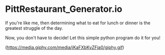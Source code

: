 # PittRestaurant_Generator.io

If you're like me, then determining what to eat for lunch or dinner is the greatest struggle of the day.

Now, you don't have to decide! Let this simple python program do it for you!

(https://media.giphy.com/media/jKaFXbKyZFja0/giphy.gif)
